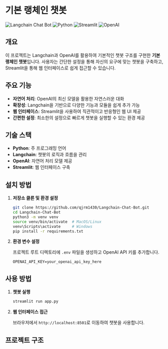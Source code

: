 # 기본 랭체인 챗봇

![Langchain Chat Bot](https://img.shields.io/badge/Langchain-ChatBot-blue)
![Python](https://img.shields.io/badge/Python-3.8%2B-blue)
![Streamlit](https://img.shields.io/badge/Streamlit-1.0%2B-blue)
![OpenAI](https://img.shields.io/badge/OpenAI-API-blue)

## 개요

이 프로젝트는 Langchain과 OpenAI를 활용하여 기본적인 챗봇 구조를 구현한 **기본 랭체인 챗봇**입니다. 사용자는 간단한 설정을 통해 자신의 요구에 맞는 챗봇을 구축하고, Streamlit을 통해 웹 인터페이스로 쉽게 접근할 수 있습니다.

## 주요 기능

- **자연어 처리**: OpenAI의 최신 모델을 활용한 자연스러운 대화
- **확장성**: Langchain을 기반으로 다양한 기능과 모듈을 쉽게 추가 가능
- **웹 인터페이스**: Streamlit을 사용하여 직관적이고 반응형인 웹 UI 제공
- **간편한 설정**: 최소한의 설정으로 빠르게 챗봇을 실행할 수 있는 환경 제공

## 기술 스택

- **Python**: 주 프로그래밍 언어
- **Langchain**: 챗봇의 로직과 흐름을 관리
- **OpenAI**: 자연어 처리 모델 제공
- **Streamlit**: 웹 인터페이스 구축

## 설치 방법

1. **저장소 클론 및 환경 설정**

    ```bash
    git clone https://github.com/qjrm1430/Langchain-Chat-Bot.git
    cd Langchain-Chat-Bot
    python3 -m venv venv
    source venv/bin/activate  # MacOS/Linux
    venv\Scripts\activate     # Windows
    pip install -r requirements.txt
    ```

2. **환경 변수 설정**

    프로젝트 루트 디렉토리에 `.env` 파일을 생성하고 OpenAI API 키를 추가합니다.

    ```env
    OPENAI_API_KEY=your_openai_api_key_here
    ```

## 사용 방법

1. **챗봇 실행**

    ```bash
    streamlit run app.py
    ```

2. **웹 인터페이스 접근**

    브라우저에서 `http://localhost:8501`로 이동하여 챗봇을 사용합니다.

## 프로젝트 구조

